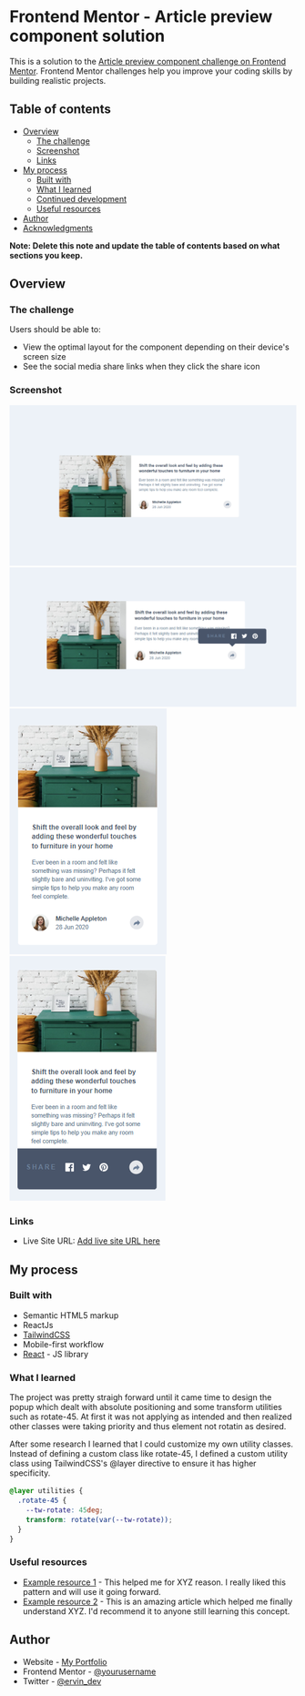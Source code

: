 # Frontend Mentor - Article preview component solution

This is a solution to the [Article preview component challenge on Frontend Mentor](https://www.frontendmentor.io/challenges/article-preview-component-dYBN_pYFT). Frontend Mentor challenges help you improve your coding skills by building realistic projects. 

## Table of contents

- [Overview](#overview)
  - [The challenge](#the-challenge)
  - [Screenshot](#screenshot)
  - [Links](#links)
- [My process](#my-process)
  - [Built with](#built-with)
  - [What I learned](#what-i-learned)
  - [Continued development](#continued-development)
  - [Useful resources](#useful-resources)
- [Author](#author)
- [Acknowledgments](#acknowledgments)

**Note: Delete this note and update the table of contents based on what sections you keep.**

## Overview

### The challenge

Users should be able to:

- View the optimal layout for the component depending on their device's screen size
- See the social media share links when they click the share icon

### Screenshot

![](./public/images/finished-desktop.png)
![](./public/images/finished-desktop-active.png)
![](./public/images/finished-mobile.png)
![](./public/images/finished-mobile-active.png)


### Links

- Live Site URL: [Add live site URL here](https://your-live-site-url.com)

## My process

### Built with

- Semantic HTML5 markup
- ReactJs
- [TailwindCSS](https://tailwindcss.com/)
- Mobile-first workflow
- [React](https://reactjs.org/) - JS library


### What I learned

The project was pretty straigh forward until it came time to design the popup which dealt with absolute positioning and some transform utilities such as rotate-45.  At first it was not applying as intended and then realized other classes were taking priority and thus element not rotatin as desired.

After some research I learned that I could customize my own utility classes.  Instead of defining a custom class like rotate-45, I defined a custom utility class using TailwindCSS's @layer directive to ensure it has higher specificity. 

```css
@layer utilities {
  .rotate-45 {
    --tw-rotate: 45deg;
    transform: rotate(var(--tw-rotate));
  }
}
```

### Useful resources

- [Example resource 1](https://www.example.com) - This helped me for XYZ reason. I really liked this pattern and will use it going forward.
- [Example resource 2](https://www.example.com) - This is an amazing article which helped me finally understand XYZ. I'd recommend it to anyone still learning this concept.

## Author

- Website - [My Portfolio](https://ervin-dev.netlify.app/)
- Frontend Mentor - [@yourusername](https://www.frontendmentor.io/profile/yourusername)
- Twitter - [@ervin_dev](https://twitter.com/ervin_dev)
